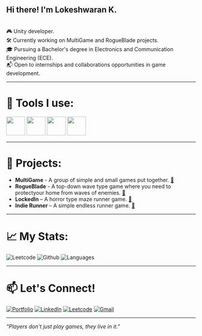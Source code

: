 ## Hi there! I'm **Lokeshwaran K**.<br>
<br>
🎮 Unity developer.<br>
🛠 Currently working on MultiGame and RogueBlade projects.<br>
🎓 Pursuing a Bachelor's degree in Electronics and Communication Engineering (ECE).<br>
📬 Open to internships and collaborations opportunities in game development.<br>

---

# 🧰 Tools I use:
<img heigth="50" width="50" src="https://img.icons8.com/?size=100&id=39848&format=png&color=ffffff" /> <img heigth="50" width="50" src="https://img.icons8.com/?size=100&id=65231&format=png&color=000000" /> <img heigth="50" width="50" src="https://img.icons8.com/?size=100&id=pNvuBsEVgVCG&format=png&color=000000"> <img heigth="50" width="50" src="https://img.icons8.com/?size=100&id=55205&format=png&color=ffffff">

---

# 🚀 Projects:
-  **MultiGame** - A group of simple and small games put together. [🔗](https://github.com/LokiGameDev/MultiGame)
-  **RogueBlade** - A top-down wave type game where you need to protectyour home from waves of enemies. [🔗](https://github.com/LokiGameDev/RogueBlade)
-  **LockedIn** – A horror type maze runner game. [🔗](https://github.com/LokiGameDev/Locked-In)
-  **Indie Runner** – A simple endless runner game. [🔗](https://github.com/LokiGameDev/Indie-Runner-Game)


---

# 📈 My Stats:
![Leetcode](https://leetcard.jacoblin.cool/lokeshwarank007?theme=dark&font=Noto%20Sans%20Armenian)
![Github](https://github-readme-stats.vercel.app/api?username=LokiGameDev&theme=dark&show_icons=true&hide_border=true&count_private=true)
![Languages](https://github-readme-stats.vercel.app/api/top-langs/?username=LokiGameDev&theme=dark&show_icons=true&hide_border=true&layout=compact&hide=shaderlab,hlsl)

---

# 📫 Let's Connect!

[![Portfolio](https://img.shields.io/badge/-Portfolio-000000?style=flat&logo=github&logoColor=white)](https://lokeshwaran-k.vercel.app)
[![LinkedIn](https://img.shields.io/badge/-LinkedIn-0077B5?style=flat&logo=linkedin&logoColor=white)](https://www.linkedin.com/in/lokeshwarank)
[![Leetcode](https://img.shields.io/badge/-LeetCode-FFA116?style=for-the-badge&logo=LeetCode&logoColor=black)](https://leetcode.com/u/lokeshwarank007)
[![Gmail](https://img.shields.io/badge/Gmail-D14836?style=for-the-badge&logo=gmail&logoColor=white)](https://lokeshwarank007@gmail.com)

---

*“Players don't just play games, they live in it.”*
